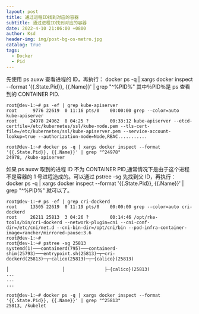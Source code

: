 ```yaml
---
layout: post
title: 通过进程ID找到对应的容器
subtitle: 通过进程ID找到对应的容器
date: 2022-4-10 21:06:00 +0800
author: Ksd
header-img: img/post-bg-os-metro.jpg
catalog: true
tags:
  - Docker
  - Pid
---
```


先使用 ps auxw 查看进程的 ID，再执行：
docker ps -q | xargs docker inspect --format '{{.State.Pid}}, {{.Name}}' | grep "^%PID%"
其中％PID％是 ps 查看到的 CONTAINER PID.

```
root@dev-1:~# ps -ef | grep kube-apiserver
root      9776 22619  0 11:16 pts/0    00:00:00 grep --color=auto kube-apiserver
root     24978 24962  8 04:25 ?        00:33:12 kube-apiserver --etcd-certfile=/etc/kubernetes/ssl/kube-node.pem --tls-cert-file=/etc/kubernetes/ssl/kube-apiserver.pem --service-account-lookup=true --authorization-mode=Node,RBAC...........

root@dev-1:~# docker ps -q | xargs docker inspect --format '{{.State.Pid}}, {{.Name}}' | grep "^24978"
24978, /kube-apiserver
```

如果 ps auxw 取到的进程 ID 不为 CONTAINER PID,通常情况下是由于这个进程不是容器的 1 号进程造成的。可以通过
pstree -sg <PID>
先找到父 ID，再执行：
docker ps -q | xargs docker inspect --format '{{.State.Pid}}, {{.Name}}' | grep "^%PID%"
就可以了。

```
root@dev-1:~# ps -ef | grep cri-dockerd
root     13505 22619  0 11:19 pts/0    00:00:00 grep --color=auto cri-dockerd
root     26211 25813  3 04:26 ?        00:14:46 /opt/rke-tools/bin/cri-dockerd --network-plugin=cni --cni-conf-dir=/etc/cni/net.d --cni-bin-dir=/opt/cni/bin --pod-infra-container-image=rancher/mirrored-pause:3.6
root@dev-1:~#
root@dev-1:~# pstree -sg 25813
systemd(1)───containerd(795)───containerd-shim(25793)───entrypoint.sh(25813)─┬─cri-dockerd(25813)─┬─calico(25813)─┬─{calico}(25813)
                                                                             │                    │               ├─{calico}(25813)
...
...
...

root@dev-1:~# docker ps -q | xargs docker inspect --format '{{.State.Pid}}, {{.Name}}' | grep "^25813"
25813, /kubelet
```

